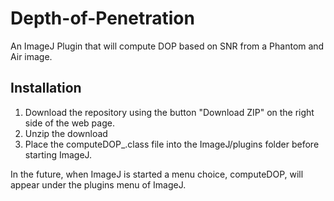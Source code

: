 # Depth-of-Penetration
An ImageJ Plugin that will compute DOP based on SNR from a Phantom and Air image.

## Installation
1. Download the repository using the button "Download ZIP" on the right side of the web page.
2. Unzip the download
3. Place the computeDOP_.class file into the ImageJ/plugins folder before starting ImageJ.

In the future, when ImageJ is started a menu choice, computeDOP, will appear under the plugins menu of ImageJ.
